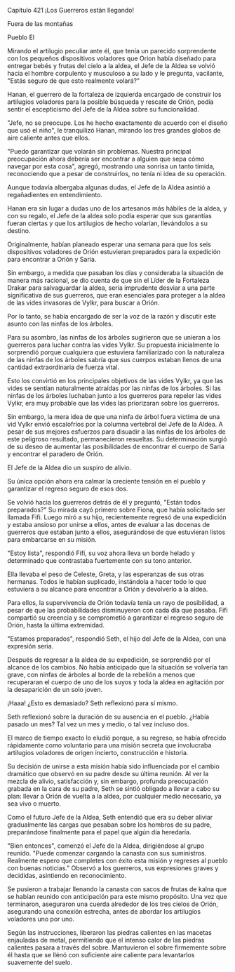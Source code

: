 
Capítulo 421 ¡Los Guerreros están llegando!

Fuera de las montañas

Pueblo El

Mirando el artilugio peculiar ante él, que tenía un parecido sorprendente con los pequeños dispositivos voladores que Orion había diseñado para entregar bebés y frutas del cielo a la aldea, el Jefe de la Aldea se volvió hacia el hombre corpulento y musculoso a su lado y le pregunta, vacilante, "Estás seguro de que esto realmente volará?"

Hanan, el guerrero de la fortaleza de izquierda encargado de construir los artilugios voladores para la posible búsqueda y rescate de Orión, podía sentir el escepticismo del Jefe de la Aldea sobre su funcionalidad.

"Jefe, no se preocupe. Los he hecho exactamente de acuerdo con el diseño que usó el niño", le tranquilizó Hanan, mirando los tres grandes globos de aire caliente antes que ellos.

"Puedo garantizar que volarán sin problemas. Nuestra principal preocupación ahora debería ser encontrar a alguien que sepa cómo navegar por esta cosa", agregó, mostrando una sonrisa un tanto tímida, reconociendo que a pesar de construirlos, no tenía ni idea de su operación.

Aunque todavía albergaba algunas dudas, el Jefe de la Aldea asintió a regañadientes en entendimiento.

Hanan era sin lugar a dudas uno de los artesanos más hábiles de la aldea, y con su regalo, el Jefe de la aldea solo podía esperar que sus garantías fueran ciertas y que los artilugios de hecho volarían, llevándolos a su destino.

Originalmente, habían planeado esperar una semana para que los seis dispositivos voladores de Orión estuvieran preparados para la expedición para encontrar a Orión y Saria.

Sin embargo, a medida que pasaban los días y consideraba la situación de manera más racional, se dio cuenta de que sin el Líder de la Fortaleza Drakar para salvaguardar la aldea, sería imprudente desviar a una parte significativa de sus guerreros, que eran esenciales para proteger a la aldea de las vides invasoras de Vylkr, para buscar a Orión.

Por lo tanto, se había encargado de ser la voz de la razón y discutir este asunto con las ninfas de los árboles.

Para su asombro, las ninfas de los árboles sugirieron que se unieran a los guerreros para luchar contra las vides Vylkr. Su propuesta inicialmente lo sorprendió porque cualquiera que estuviera familiarizado con la naturaleza de las ninfas de los árboles sabría que sus cuerpos estaban llenos de una cantidad extraordinaria de fuerza vital.

Esto los convirtió en los principales objetivos de las vides Vylkr, ya que las vides se sentían naturalmente atraídas por las ninfas de los árboles. Si las ninfas de los árboles luchaban junto a los guerreros para repeler las vides Vylkr, era muy probable que las vides las priorizaran sobre los guerreros.

Sin embargo, la mera idea de que una ninfa de árbol fuera víctima de una vid Vylkr envió escalofríos por la columna vertebral del Jefe de la Aldea. A pesar de sus mejores esfuerzos para disuadir a las ninfas de los árboles de este peligroso resultado, permanecieron resueltas. Su determinación surgió de su deseo de aumentar las posibilidades de encontrar el cuerpo de Saria y encontrar el paradero de Orión.

El Jefe de la Aldea dio un suspiro de alivio.

Su única opción ahora era calmar la creciente tensión en el pueblo y garantizar el regreso seguro de esos dos.

Se volvió hacia los guerreros detrás de él y preguntó, "Están todos preparados?" Su mirada cayó primero sobre Fiona, que había solicitado ser llamada Fifi. Luego miró a su hijo, recientemente regresó de una expedición y estaba ansioso por unirse a ellos, antes de evaluar a las docenas de guerreros que estaban junto a ellos, asegurándose de que estuvieran listos para embarcarse en su misión.

"Estoy lista", respondió Fifi, su voz ahora lleva un borde helado y determinado que contrastaba fuertemente con su tono anterior.

Ella llevaba el peso de Celeste, Greta, y las esperanzas de sus otras hermanas. Todos le habían suplicado, instándola a hacer todo lo que estuviera a su alcance para encontrar a Orión y devolverlo a la aldea.

Para ellos, la supervivencia de Orión todavía tenía un rayo de posibilidad, a pesar de que las probabilidades disminuyeron con cada día que pasaba. Fifi compartió su creencia y se comprometió a garantizar el regreso seguro de Orión, hasta la última extremidad.

"Estamos preparados", respondió Seth, el hijo del Jefe de la Aldea, con una expresión seria.

Después de regresar a la aldea de su expedición, se sorprendió por el alcance de los cambios. No había anticipado que la situación se volvería tan grave, con ninfas de árboles al borde de la rebelión a menos que recuperaran el cuerpo de uno de los suyos y toda la aldea en agitación por la desaparición de un solo joven.

¡Haaa! ¿Esto es demasiado? Seth reflexionó para sí mismo.

Seth reflexionó sobre la duración de su ausencia en el pueblo. ¿Había pasado un mes? Tal vez un mes y medio, o tal vez incluso dos.

El marco de tiempo exacto lo eludió porque, a su regreso, se había ofrecido rápidamente como voluntario para una misión secreta que involucraba artilugios voladores de origen incierto, construcción e historia.

Su decisión de unirse a esta misión había sido influenciada por el cambio dramático que observó en su padre desde su última reunión. Al ver la mezcla de alivio, satisfacción y, sin embargo, profunda preocupación grabada en la cara de su padre, Seth se sintió obligado a llevar a cabo su plan: llevar a Orión de vuelta a la aldea, por cualquier medio necesario, ya sea vivo o muerto.

Como el futuro Jefe de la Aldea, Seth entendió que era su deber aliviar gradualmente las cargas que pesaban sobre los hombros de su padre, preparándose finalmente para el papel que algún día heredaría.

"Bien entonces", comenzó el Jefe de la Aldea, dirigiéndose al grupo reunido. "Puede comenzar cargando la canasta con sus suministros. Realmente espero que completes con éxito esta misión y regreses al pueblo con buenas noticias." Observó a los guerreros, sus expresiones graves y decididas, asintiendo en reconocimiento.

Se pusieron a trabajar llenando la canasta con sacos de frutas de kalna que se habían reunido con anticipación para este mismo propósito. Una vez que terminaron, aseguraron una cuerda alrededor de los tres cielos de Orión, asegurando una conexión estrecha, antes de abordar los artilugios voladores uno por uno.

Según las instrucciones, liberaron las piedras calientes en las macetas enjauladas de metal, permitiendo que el intenso calor de las piedras calientes pasara a través del sobre. Mantuvieron el sobre firmemente sobre él hasta que se llénó con suficiente aire caliente para levantarlos suavemente del suelo.

